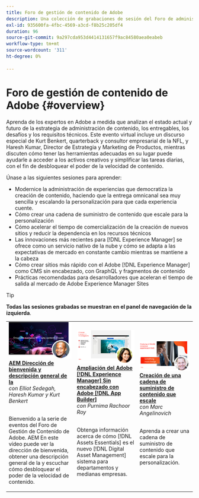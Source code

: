 ```yaml
---
title: Foro de gestión de contenido de Adobe
description: Una colección de grabaciones de sesión del Foro de administración de contenido de Adobe
exl-id: 935600fa-4fbc-4569-a3cd-f8b25c205df4
duration: 96
source-git-commit: 9a297cda953d4414131657f9ac84580aea0eabeb
workflow-type: tm+mt
source-wordcount: '311'
ht-degree: 0%

---
```


# Foro de gestión de contenido de Adobe {#overview}

Aprenda de los expertos en Adobe a medida que analizan el estado actual y futuro de la estrategia de administración de contenido, los entregables, los desafíos y los requisitos técnicos. Este evento virtual incluye un discurso especial de Kurt Benkert, quarterback y consultor empresarial de la NFL, y Haresh Kumar, Director de Estrategia y Marketing de Productos, mientras discuten cómo tener las herramientas adecuadas en su lugar puede ayudarle a acceder a los activos creativos y simplificar las tareas diarias, con el fin de desbloquear el poder de la velocidad de contenido.

Únase a las siguientes sesiones para aprender:

* Modernice la administración de experiencias que democratiza la creación de contenido, haciendo que la entrega omnicanal sea muy sencilla y escalando la personalización para que cada experiencia cuente.
* Cómo crear una cadena de suministro de contenido que escale para la personalización
* Cómo acelerar el tiempo de comercialización de la creación de nuevos sitios y reducir la dependencia en los recursos técnicos
* Las innovaciones más recientes para [!DNL Experience Manager] se ofrece como un servicio nativo de la nube y cómo se adapta a las expectativas de mercado en constante cambio mientras se mantiene a la cabeza
* Cómo crear sitios más rápido con el Adobe [!DNL Experience Manager] como CMS sin encabezado, con GraphQL y fragmentos de contenido
* Prácticas recomendadas para desarrolladores que aceleran el tiempo de salida al mercado de Adobe Experience Manager Sites

>[!TIP]
>
>**Todas las sesiones grabadas se muestran en el panel de navegación de la izquierda**.

<table>
  <tr>
   <td>
      <a href="2022/welcome.md">
      <img alt="AEM Dirección de bienvenida y descripción general de la" src="assets/welcome.png" >
      </a>
      <div>
         <a href="2022/welcome.md"><strong>AEM Dirección de bienvenida y descripción general de la</strong></a>         
         <br/><em>con Elliot Sedegah, Haresh Kumar y Kurt Benkert</em>
      </div>
      <p>
        <br/>
         Bienvenido a la serie de eventos del Foro de Gestión de Contenido de Adobe. AEM En este vídeo puede ver la dirección de bienvenida, obtener una descripción general de la y escuchar cómo desbloquear el poder de la velocidad de contenido.
      </p>
   </td>
   <td>
      <a href="2022/assets-for-all.md">
      <img alt="Recursos para todos" src="assets/assets-for-all.png" >
      </a>
      <div>
         <a href="2022/assets-for-all.md"><strong>Ampliación del Adobe [!DNL Experience Manager] Sin encabezado con Adobe [!DNL App Builder]</strong></a>         
         <br/><em>con Purnima Rachoor Roy</em>
      </div>
      <p>
        <br/>
          Obtenga información acerca de cómo [!DNL Assets Essentials] es el nuevo [!DNL Digital Asset Management] sistema para departamentos y medianas empresas.
      </p>
   </td>
   <td>
      <a href="2022/supply-chain.md">
      <img alt="Creación de una cadena de suministro de contenido que escale" src="assets/supply-chain.png" />
      </a>
      <div>
         <a href="2022/supply-chain.md"><strong>Creación de una cadena de suministro de contenido que escale</strong></a>         
         <br/><em>con Marc Angelinovich</em>
      </div>
      <p>
        <br/>
         Aprenda a crear una cadena de suministro de contenido que escale para la personalización.
      </p>
   </td>
  </tr>
</table>
